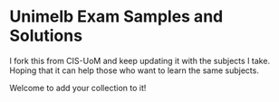 # Unimelb Exam Samples and Solutions

I fork this from CIS-UoM and keep updating it with the subjects I take. Hoping that it can help those who want to learn the same subjects.

Welcome to add your collection to it!
